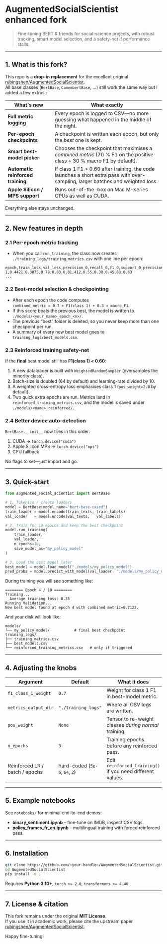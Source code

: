 # AugmentedSocialScientist enhanced fork

> Fine-tuning BERT & friends for social-science projects, with robust tracking, smart model selection, and a safety-net if performance stalls.

---

## 1. What is this fork?

This repo is a **drop-in replacement** for the excellent original  
[rubingshen/AugmentedSocialScientist](https://github.com/rubingshen/AugmentedSocialScientist).  
All base classes (`BertBase`, `CamembertBase`, …) still work the same way but I added a few extras :

| What's new | What exactly |
|-------|-------------------|
| **Full metric logging** | Every epoch is logged to CSV—no more guessing what happened in the middle of the night. |
| **Per-epoch checkpoints** | A checkpoint is written each epoch, but only the *best* one is kept. |
| **Smart best-model picker** | Chooses the checkpoint that maximises a *combined metric* (70 % F1 on the positive class + 30 % macro F1 by default). |
| **Automatic reinforced training** | If class 1 F1 < 0.60 after training, the code launches a short extra pass with over-sampling, larger batches and weighted loss. |
| **Apple Silicon / MPS support** | Runs out-of-the-box on Mac M-series GPUs as well as CUDA. |

Everything else stays unchanged.

---

## 2. New features in depth

### 2.1 Per-epoch metric tracking

* When you call `run_training`, the class now creates `./training_logs/training_metrics.csv`
  with one line per epoch:

```csv
epoch,train_loss,val_loss,precision_0,recall_0,f1_0,support_0,precision_1,recall_1,f1_1,support_1,macro_f1
1,0.4421,0.3875,0.79,0.83,0.81,412,0.55,0.38,0.45,88,0.63
...
```

### 2.2 Best-model selection & checkpointing

* After each epoch the code computes  
  `combined_metric = 0.7 × F1(class 1) + 0.3 × macro_F1`.  
* If this score beats the previous best, the model is written to  
  `./models/<your_name>_epoch_<n>/`.
* The previous “best” folder is deleted, so you never keep more than one checkpoint per run.
* A summary of every new best model goes to `training_logs/best_models.csv`.

### 2.3 Reinforced training safety-net

If the **final** best model still has **F1(class 1) < 0.60**:

1. A new dataloader is built with `WeightedRandomSampler` (oversamples the minority class).  
2. Batch-size is doubled (64 by default) and learning-rate divided by 10.  
3. A weighted cross-entropy loss emphasises class 1 (`pos_weight=2.0` by default).  
4. Two quick extra epochs are run. Metrics land in `reinforced_training_metrics.csv`, and the model is saved under `./models/<name>_reinforced/`.

### 2.4 Better device auto-detection

`BertBase.__init__` now tries in this order:

1. CUDA → `torch.device("cuda")`  
2. Apple Silicon MPS → `torch.device("mps")`  
3. CPU fallback

No flags to set—just import and go.

---

## 3. Quick-start

```python
from augmented_social_scientist import BertBase

# 1. Tokenise / create loaders
model = BertBase(model_name="bert-base-cased")
train_loader = model.encode(train_texts, train_labels)
val_loader   = model.encode(val_texts,   val_labels)

# 2. Train for 10 epochs and keep the best checkpoint
model.run_training(
    train_loader,
    val_loader,
    n_epochs=10,
    save_model_as="my_policy_model"
)

# 3. Load the best model later
best_model = model.load_model("./models/my_policy_model")
pred_proba = model.predict_with_model(val_loader, "./models/my_policy_model")
```

During training you will see something like:

```
======== Epoch 4 / 10 ========
Training...
  Average training loss: 0.35
Running Validation...
New best model found at epoch 4 with combined metric=0.7123.
```

And your disk will look like:

```
models/
└── my_policy_model/           # final best checkpoint
training_logs/
├── training_metrics.csv
├── best_models.csv
└── reinforced_training_metrics.csv   # only if triggered
```

---

## 4. Adjusting the knobs

| Argument | Default | What it does |
|----------|---------|--------------|
| `f1_class_1_weight` | `0.7` | Weight for class 1 F1 in best-model metric. |
| `metrics_output_dir` | `"./training_logs"` | Where all CSV logs are written. |
| `pos_weight` | `None` | Tensor to re-weight classes *during normal* training. |
| `n_epochs` | `3` | Training epochs before any reinforced pass. |
| Reinforced LR / batch / epochs | hard-coded (`5e-6`, `64`, `2`) | Edit `reinforced_training()` if you need different values. |

---

## 5. Example notebooks

See `notebooks/` for minimal end-to-end demos:

* **binary_sentiment.ipynb** – fine-tune on IMDB, inspect CSV logs.  
* **policy_frames_fr_en.ipynb** – multilingual training with forced reinforced pass.

---

## 6. Installation

```bash
git clone https://github.com/<your-handle>/AugmentedSocialScientist.git
cd AugmentedSocialScientist
pip install -e .
```

Requires **Python 3.10+**, `torch >= 2.0`, `transformers >= 4.40`.

---

## 7. License & citation

This fork remains under the original **MIT License**.  
If you use it in academic work, please cite the upstream paper [rubingshen/AugmentedSocialScientist](https://github.com/rubingshen/AugmentedSocialScientist).

Happy fine-tuning!
